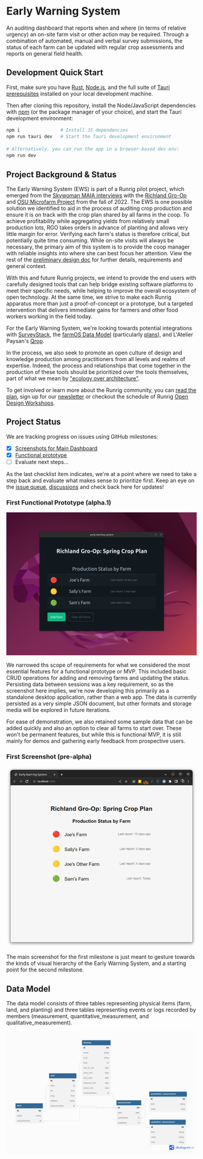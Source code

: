 # Early Warning System
An auditing dashboard that reports when and where (in terms of relative urgency) an on-site farm visit or other action may be required. Through a combination of automated, manual and verbal survey submissions, the status of each farm can be updated with regular crop assessments and reports on general field health.

## Development Quick Start
First, make sure you have [Rust], [Node.js], and the full suite of [Tauri prerequisites] installed on your local development machine.

Then after cloning this repository, install the Node/JavaScript dependencies with [npm] (or the package manager of your choice), and start the Tauri development environment:

```sh
npm i               # Install JS dependencies
npm run tauri dev   # Start the Tauri development environment

# Alternatively, you can run the app in a browser-based dev env:
npm run dev
```

## Project Background & Status
The Early Warning System (EWS) is part of a Runrig pilot project, which emerged from the [Skywoman MAIA interviews] with the [Richland Gro-Op] and [OSU Microfarm Project] from the fall of 2022. The EWS is one possible solution we identified to aid in the process of auditing crop production and ensure it is on track with the crop plan shared by all farms in the coop. To achieve profitability while aggregating yields from relatively small production lots, RGO takes orders in advance of planting and allows very little margin for error. Verifying each farm's status is therefore critical, but potentially quite time consuming. While on-site visits will always be necessary, the primary aim of this system is to provide the coop manager with reliable insights into where she can best focus her attention. View the rest of the [preliminary design doc] for further details, requirements and general context.

With this and future Runrig projects, we intend to provide the end users with carefully designed tools that can help bridge existing software platforms to meet their specific needs, while helping to improve the overall ecosystem of open technology. At the same time, we strive to make each Runrig apparatus more than just a proof-of-concept or a prototype, but a targeted intervention that delivers immediate gains for farmers and other food workers working in the field today.

For the Early Warning System, we're looking towards potential integrations with [SurveyStack], the [farmOS Data Model] (particularly [plans]), and L'Atelier Paysan's [Qrop].

In the process, we also seek to promote an open culture of design and knowledge production among practitioners from all levels and realms of expertise. Indeed, the process and relationships that come together in the production of these tools should be prioritized over the tools themselves, part of what we mean by ["ecology over architecture"].

To get involved or learn more about the Runrig community, you can [read the plan], sign up for our [newsletter] or checkout the schedule of Runrig [Open Design Workshops].

## Project Status
We are tracking progress on issues using GitHub milestones:

- [x] [Screenshots for Main Dashboard]
- [x] [Functional prototype]
- [ ] Evaluate next steps...

As the last checklist item indicates, we're at a point where we need to take a step back and evaluate what makes sense to prioritize first. Keep an eye on the [issue queue], [discussions] and check back here for updates!

### First Functional Prototype (alpha.1)
![A list of farms for a coop's crop plan, showing color-coded status indicators like the screenshot below, but also with a button to add another farm, cleaner styles and presented in dark mode. It is also in a standalone application window, rather than the browser.](images/EWS_screenshot_2023-10-01.png)

We narrowed ths scope of requirements for what we considered the most essential features for a functional prototype or MVP. This included basic CRUD operations for adding and removing farms and updating the status. Persisting data between sessions was a key requirement, so as the screenshot here implies, we're now developing this primarily as a standalone desktop application, rather than a web app. The data is currently persisted as a very simple JSON document, but other formats and storage media will be explored in future iterations.

For ease of demonstration, we also retained some sample data that can be added quickly and also an option to clear all farms to start over. These won't be permanent features, but while this is functional MVP, it is still mainly for demos and gathering early feedback from prospective users.

### First Screenshot (pre-alpha)
![A list of farms for a coop's crop plan, showing for each farm a color-coded red, yellow or green status icon and the date of their last status report, all sorted by relative urgency.](images/first-mockup-screenshot.png)

The main screenshot for the first milestone is just meant to gesture towards the kinds of visual hierarchy of the Early Warning System, and a starting point for the second milestone.

## Data Model
The data model consists of three tables representing physical items (farm, land, and planting) and three tables representing events or logs recorded by members (measurement, quantitative_measurement, and qualitative_measurement).

![Data model of the RGO app](images/data_model.png)

[Rust]: https://www.rust-lang.org/
[Node.js]: https://nodejs.org/
[Tauri prerequisites]: https://tauri.app/v1/guides/getting-started/prerequisites
[npm]: https://www.npmjs.com/
[Skywoman MAIA interviews]: https://github.com/skywoman/multifarm-aggregation-info-arch
[Richland Gro-Op]: https://richlandgro-op.com/
[OSU Microfarm Project]: https://osumarion.osu.edu/alumni-initiatives/initiatives/microfarm.html
[preliminary design doc]: https://github.com/runrig-coop/open-design-workshops/blob/c1f588d92bf1627dce6f5b80ab9eceacef0630a5/rgo-crop-plan-auditing/README.md
[SurveyStack]: https://surveystack.io
[farmOS Data Model]: https://farmos.org/model
[plans]: https://farmos.org/model/type/plan
[Qrop]: https://qrop.frama.io/
["ecology over architecture"]: https://runrig.org/overview.html#ecology-over-architecture
[read the plan]: https://runrig.org/overview.html
[newsletter]: https://buttondown.email/runrig
[Open Design Workshops]: https://github.com/runrig-coop/open-design-workshops
[Screenshots for Main Dashboard]: https://github.com/runrig-coop/early-warning-system/milestone/1
[Functional prototype]: https://github.com/runrig-coop/early-warning-system/milestone/2
[issue queue]: https://github.com/runrig-coop/early-warning-system/issues
[discussions]: https://github.com/runrig-coop/early-warning-system/discussions
